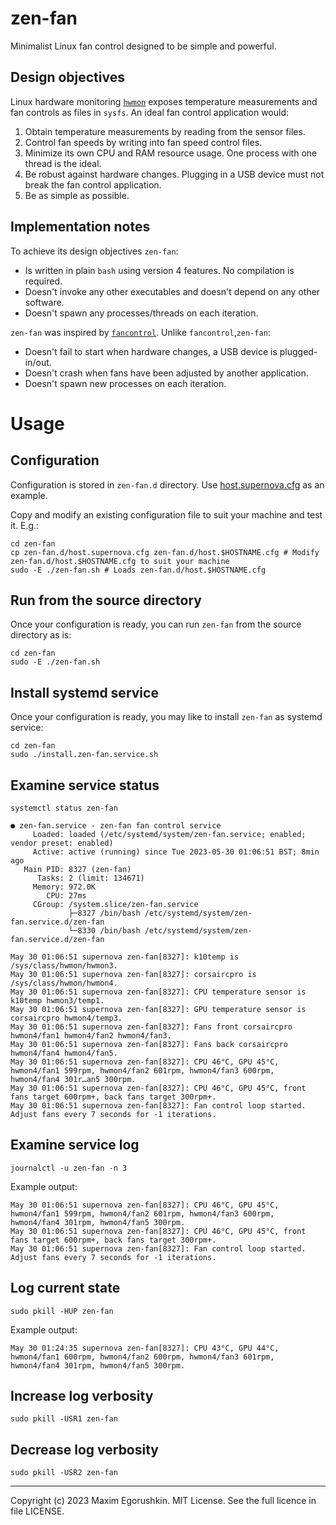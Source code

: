 # zen-fan
Minimalist Linux fan control designed to be simple and powerful.

## Design objectives
Linux hardware monitoring [`hwmon`][2] exposes temperature measurements and fan controls as files in `sysfs`. An ideal fan control application would:

1. Obtain temperature measurements by reading from the sensor files.
2. Control fan speeds by writing into fan speed control files.
3. Minimize its own CPU and RAM resource usage. One process with one thread is the ideal.
4. Be robust against hardware changes. Plugging in a USB device must not break the fan control application.
5. Be as simple as possible.

## Implementation notes
To achieve its design objectives `zen-fan`:

* Is written in plain `bash` using version 4 features. No compilation is required.
* Doesn't invoke any other executables and doesn't depend on any other software.
* Doesn't spawn any processes/threads on each iteration.

`zen-fan` was inspired by [`fancontrol`][1]. Unlike `fancontrol`,`zen-fan`:
* Doesn't fail to start when hardware changes, a USB device is plugged-in/out.
* Doesn't crash when fans have been adjusted by another application.
* Doesn't spawn new processes on each iteration.

# Usage

## Configuration
Configuration is stored in `zen-fan.d` directory. Use [host.supernova.cfg](zen-fan.d/host.supernova.cfg) as an example.

Copy and modify an existing configuration file to suit your machine and test it. E.g.:

```
cd zen-fan
cp zen-fan.d/host.supernova.cfg zen-fan.d/host.$HOSTNAME.cfg # Modify zen-fan.d/host.$HOSTNAME.cfg to suit your machine
sudo -E ./zen-fan.sh # Loads zen-fan.d/host.$HOSTNAME.cfg
```

## Run from the source directory
Once your configuration is ready, you can run `zen-fan` from the source directory as is:
```
cd zen-fan
sudo -E ./zen-fan.sh
```

## Install systemd service
Once your configuration is ready, you may like to install `zen-fan` as systemd service:

```
cd zen-fan
sudo ./install.zen-fan.service.sh
```

## Examine service status

```
systemctl status zen-fan
```

```
● zen-fan.service - zen-fan fan control service
     Loaded: loaded (/etc/systemd/system/zen-fan.service; enabled; vendor preset: enabled)
     Active: active (running) since Tue 2023-05-30 01:06:51 BST; 8min ago
   Main PID: 8327 (zen-fan)
      Tasks: 2 (limit: 134671)
     Memory: 972.0K
        CPU: 27ms
     CGroup: /system.slice/zen-fan.service
             ├─8327 /bin/bash /etc/systemd/system/zen-fan.service.d/zen-fan
             └─8330 /bin/bash /etc/systemd/system/zen-fan.service.d/zen-fan

May 30 01:06:51 supernova zen-fan[8327]: k10temp is /sys/class/hwmon/hwmon3.
May 30 01:06:51 supernova zen-fan[8327]: corsaircpro is /sys/class/hwmon/hwmon4.
May 30 01:06:51 supernova zen-fan[8327]: CPU temperature sensor is k10temp hwmon3/temp1.
May 30 01:06:51 supernova zen-fan[8327]: GPU temperature sensor is corsaircpro hwmon4/temp3.
May 30 01:06:51 supernova zen-fan[8327]: Fans front corsaircpro hwmon4/fan1 hwmon4/fan2 hwmon4/fan3.
May 30 01:06:51 supernova zen-fan[8327]: Fans back corsaircpro hwmon4/fan4 hwmon4/fan5.
May 30 01:06:51 supernova zen-fan[8327]: CPU 46°C, GPU 45°C, hwmon4/fan1 599rpm, hwmon4/fan2 601rpm, hwmon4/fan3 600rpm, hwmon4/fan4 301r…an5 300rpm.
May 30 01:06:51 supernova zen-fan[8327]: CPU 46°C, GPU 45°C, front fans target 600rpm+, back fans target 300rpm+.
May 30 01:06:51 supernova zen-fan[8327]: Fan control loop started. Adjust fans every 7 seconds for -1 iterations.
```

## Examine service log
```
journalctl -u zen-fan -n 3
```

Example output:
```
May 30 01:06:51 supernova zen-fan[8327]: CPU 46°C, GPU 45°C, hwmon4/fan1 599rpm, hwmon4/fan2 601rpm, hwmon4/fan3 600rpm, hwmon4/fan4 301rpm, hwmon4/fan5 300rpm.
May 30 01:06:51 supernova zen-fan[8327]: CPU 46°C, GPU 45°C, front fans target 600rpm+, back fans target 300rpm+.
May 30 01:06:51 supernova zen-fan[8327]: Fan control loop started. Adjust fans every 7 seconds for -1 iterations.
```

## Log current state
```
sudo pkill -HUP zen-fan
```

Example output:
```
May 30 01:24:35 supernova zen-fan[8327]: CPU 43°C, GPU 44°C, hwmon4/fan1 600rpm, hwmon4/fan2 600rpm, hwmon4/fan3 601rpm, hwmon4/fan4 301rpm, hwmon4/fan5 300rpm.
```

## Increase log verbosity
```
sudo pkill -USR1 zen-fan
```

## Decrease log verbosity
```
sudo pkill -USR2 zen-fan
```

---

Copyright (c) 2023 Maxim Egorushkin. MIT License. See the full licence in file LICENSE.


[1]: https://github.com/lm-sensors/lm-sensors/blob/master/doc/fancontrol.txt
[2]: https://docs.kernel.org/hwmon/sysfs-interface.html
